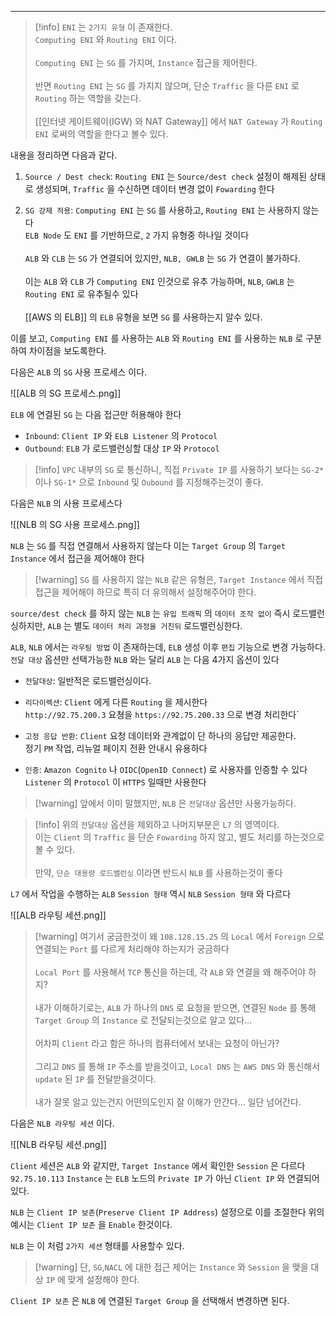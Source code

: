 
---

>[!info] `ENI` 는 `2가지 유형` 이 존재한다.<br>`Computing ENI` 와 `Routing ENI` 이다.<br><br>`Computing ENI` 는 `SG` 를 가지며, `Instance` 접근을 제어한다.<br><br>반면 `Routing ENI` 는 `SG` 를 가지지 않으며, 단순 `Traffic` 을 다른 `ENI` 로 `Routing` 하는 역할을 갖는다.<br><br>[[인터넷 게이트웨이(IGW) 와 NAT Gateway]] 에서 `NAT Gateway` 가 `Routing ENI` 로써의 역할을 한다고 볼수 있다.

내용을 정리하면 다음과 같다. 

1. `Source / Dest check`: `Routing ENI` 는 `Source/dest check` 설정이 해제된 상태로 생성되며, `Traffic` 을 수신하면 데이터 변경 없이 `Fowarding` 한다

2. `SG 강제 적용`: `Computing ENI` 는 `SG` 를 사용하고, `Routing ENI` 는 사용하지 않는다<br>`ELB Node` 도 `ENI` 를 기반하므로, `2` 가지 유형중 하나일 것이다<br><br>`ALB` 와 `CLB` 는 `SG` 가 연결되어 있지만, `NLB, GWLB` 는 `SG` 가 연결이 불가하다.<br><br>이는 `ALB` 와 `CLB` 가 `Computing ENI` 인것으로 유추 가능하며, `NLB`, `GWLB` 는 `Routing ENI` 로 유추될수 있다<br><br>[[AWS 의 ELB]] 의 `ELB` 유형을 보면 `SG` 를 사용하는지 알수 있다.

이를 보고, `Computing ENI` 를 사용하는 `ALB` 와 `Routing ENI` 를 사용하는 `NLB` 로 구분하여 차이점을 보도록한다.

다음은 `ALB` 의 `SG` 사용 프로세스 이다.

![[ALB 의 SG 프로세스.png]]

`ELB` 에 연결된 `SG` 는 다음 접근만 허용해야 한다

- `Inbound`: `Client IP` 와 `ELB Listener` 의 `Protocol` 
- `Outbound`: `ELB` 가 로드밸런싱할 대상 `IP` 와 `Protocol`

>[!info] `VPC` 내부의 `SG` 로 통신하니, 직접 `Private IP` 를 사용하기 보다는 `SG-2*` 이나 `SG-1*` 으로 `Inbound` 및 `Oubound` 를 지정해주는것이 좋다.

다음은 `NLB` 의 사용 프로세스다

![[NLB 의 SG 사용 프로세스.png]]

`NLB` 는 `SG` 를 직접 연결해서 사용하지 않는다
이는 `Target Group` 의 `Target Instance` 에서 접근을 제어해야 한다

>[!warning] `SG` 를 사용하지 않는 `NLB` 같은 유형은, `Target Instance` 에서 직접 접근을 제어해야 하므로 특히 더 유의해서 설정해주어야 한다.

`source/dest check` 를 하지 않는 `NLB` 는 `유입 트래픽` 의 `데이터 조작 없이` 즉시 로드밸런싱하지만, `ALB` 는 별도 `데이터 처리 과정을 거친뒤` 로드밸런싱한다.

`ALB`, `NLB` 에서는 `라우팅 방법` 이 존재하는데, `ELB` 생성 이후 `편집` 기능으로 변경 가능하다.
`전달 대상` 옵션만 선택가능한 `NLB` 와는 달리 `ALB` 는 다음 4가지 옵션이 있다

- `전달대상`: 일반적은 로드밸런싱이다.

- `리다이렉션`: `Client` 에게 다른 `Routing` 을 제시한다<br>`http://92.75.200.3` 요쳥을 `https://92.75.200.33` 으로 변경 처리한다`

- `고정 응답 반환`: `Client` 요청 데이터와 관계없이 단 하나의 응답만 제공한다.<br>정기 `PM` 작업, 리뉴얼 페이지 전환 안내시 유용하다

- `인증`: `Amazon Cognito` 나 `OIDC`(`OpenID Connect`) 로 사용자를 인증할 수 있다<br>`Listener` 의 `Protocol` 이 `HTTPS` 일때만 사용한다

> [!warning] 앞에서 이미 말했지만, `NLB` 은 `전달대상` 옵션만 사용가능하다.

>[!info] 위의 `전달대상` 옵션을 제외하고 나머지부분은 `L7` 의 영역이다.<br>이는 `Client` 의 `Traffic` 을 단순 `Fowarding` 하지 않고, 별도 처리를 하는것으로 볼 수 있다.<br><br>만약, `단순 대용량 로드밸런싱` 이라면 반드시 `NLB` 를 사용하는것이 좋다

`L7` 에서 작업을 수행하는 `ALB` `Session 형태` 역시 `NLB` `Session 형태` 와 다르다

![[ALB 라우팅 세션.png]]

> [!warning] 여기서 궁금한것이 왜 `108.128.15.25` 의 `Local` 에서 `Foreign` 으로 연결되는 `Port` 를 다르게 처리해야 하는지가 궁금하다<br><br>`Local Port` 를 사용해서 `TCP` 통신을 하는데, 각 `ALB` 와 연결을 왜 해주어야 하지?<br><br>내가 이해하기로는, `ALB` 가 하나의 `DNS` 로 요청을 받으면, 연결된 `Node` 를 통해 `Target Group` 의 `Instance` 로 전달되는것으로 알고 있다...<br><br>어차피 `Client` 라고 함은 하나의 컴퓨터에서 보내는 요청이 아닌가? <br><br> 그리고 `DNS` 를 통해 `IP` 주소를 받을것이고, `Local DNS` 는 `AWS DNS` 와 통신해서 `update` 된 `IP` 를 전달받을것이다.<br><br> 내가 잘못 알고 있는건지 어떤의도인지 잘 이해가 안간다... 일단 넘어간다. 

다음은 `NLB 라우팅 세션` 이다.

![[NLB 라우팅 세션.png]]

`Client` 세션은 `ALB` 와 같지만, `Target Instance` 에서 확인한 `Session` 은 다르다
`92.75.10.113` `Instance` 는 `ELB` 노드의 `Private IP` 가 아닌 `Client IP` 와 연결되어 있다.

`NLB` 는 `Client IP 보존`(`Preserve Client IP Address`) 설정으로 이를 조절한다
위의 예시는 `Client IP 보존` 을 `Enable` 한것이다.

`NLB` 는 이 처럼 `2가지 세션` 형태를 사용할수 있다.

> [!warning] 단, `SG`,`NACL` 에 대한 접근 제어는 `Instance` 와 `Session` 을 맺을 대상 `IP` 에 맞게 설정해야 한다.

`Client IP 보존` 은 `NLB` 에 연결된 `Target Group` 을 선택해서 변경하면 된다.

